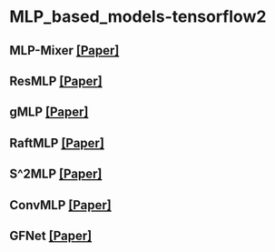 # MLP_based_models-tensorflow2

## MLP-Mixer [[Paper]](https://arxiv.org/abs/2105.01601)  

## ResMLP [[Paper]](https://arxiv.org/abs/2105.03404)  

## gMLP [[Paper]](https://arxiv.org/abs/2105.08050)  

## RaftMLP [[Paper]](https://arxiv.org/abs/2108.04384)  

## S^2MLP [[Paper]](https://arxiv.org/abs/2106.07477)

## ConvMLP [[Paper]](https://arxiv.org/abs/2109.04454)

## GFNet [[Paper]](https://arxiv.org/abs/2107.00645)
